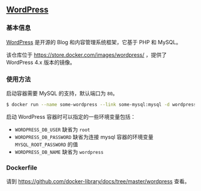 ## [WordPress](https://store.docker.com/images/wordpress/)

### 基本信息

[WordPress](https://en.wikipedia.org/wiki/WordPress) 是开源的 Blog 和内容管理系统框架，它基于 PHP 和 MySQL。

该仓库位于 https://store.docker.com/images/wordpress/ ，提供了 WordPress 4.x 版本的镜像。

### 使用方法

启动容器需要 MySQL 的支持，默认端口为 `80`。

```bash
$ docker run --name some-wordpress --link some-mysql:mysql -d wordpress
```

启动 WordPress 容器时可以指定的一些环境变量包括：

* `WORDPRESS_DB_USER` 缺省为 `root`
* `WORDPRESS_DB_PASSWORD` 缺省为连接 mysql 容器的环境变量 `MYSQL_ROOT_PASSWORD` 的值
* `WORDPRESS_DB_NAME` 缺省为 `wordpress`

### Dockerfile

请到 https://github.com/docker-library/docs/tree/master/wordpress 查看。
